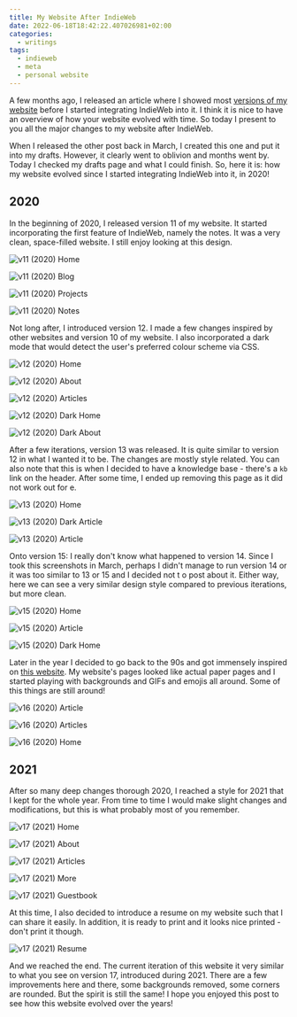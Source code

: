 ```yaml
---
title: My Website After IndieWeb
date: 2022-06-18T18:42:22.407026981+02:00
categories:
  - writings
tags:
  - indieweb
  - meta
  - personal website
---
```


A few months ago, I released an article where I showed most [versions of my website](/2022/03/25/my-website-before-indieweb) before I started integrating IndieWeb into it. I think it is nice to have an overview of how your website evolved with time. So today I present to you all the major changes to my website after IndieWeb. 

<!--more-->

When I released the other post back in March, I created this one and put it into my drafts. However, it clearly went to oblivion and months went by. Today I checked my drafts page and what I could finish. So, here it is: how my website evolved since I started integrating IndieWeb into it, in 2020!

## 2020

In the beginning of 2020, I released version 11 of my website. It started incorporating the first feature of IndieWeb, namely the notes. It was a very clean, space-filled website. I still enjoy looking at this design.

![v11 (2020) Home](image:2022-06-18-v11-home)

<div class="fg">

![v11 (2020) Blog](image:2022-06-18-v11-blog)

![v11 (2020) Projects](image:2022-06-18-v11-projects)

</div>

![v11 (2020) Notes](image:2022-06-18-v11-notes)

Not long after, I introduced version 12. I made a few changes inspired by other websites and version 10 of my website. I also incorporated a dark mode that would detect the user's preferred colour scheme via CSS.

![v12 (2020) Home](image:2022-06-18-v12-home)

<div class="fg">

![v12 (2020) About](image:2022-06-18-v12-about)

![v12 (2020) Articles](image:2022-06-18-v12-articles)

</div>

<div class="fg">

![v12 (2020) Dark Home](image:2022-06-18-v12-dark)

![v12 (2020) Dark About](image:2022-06-18-v12-dark-about)

</div>

After a few iterations, version 13 was released. It is quite similar to version 12 in what I wanted it to be. The changes are mostly style related. You can also note that this is when I decided to have a knowledge base - there's a `kb` link on the header. After some time, I ended up removing this page as it did not work out for e.

![v13 (2020) Home](image:2022-06-18-v13-home)

<div class="fg">

![v13 (2020) Dark Article](image:2022-06-18-v13-article-dark)

![v13 (2020) Article](image:2022-06-18-v13-article)

</div>

Onto version 15: I really don't know what happened to version 14. Since I took this screenshots in March, perhaps I didn't manage to run version 14 or it was too similar to 13 or 15 and I decided not t o post about it. Either way, here we can see a very similar design style compared to previous iterations, but more clean.

![v15 (2020) Home](image:2022-06-18-v15-home)

<div class="fg">

![v15 (2020) Article](image:2022-06-18-v15-article)

![v15 (2020) Dark Home](image:2022-06-18-v15-dark)

</div>

Later in the year I decided to go back to the 90s and got immensely inspired on [this website](https://neustadt.fr/). My website's pages looked like actual paper pages and I started playing with backgrounds and GIFs and emojis all around. Some of this things are still around!

![v16 (2020) Article](image:2022-06-18-v16-article)

<div class="fg">

![v16 (2020) Articles](image:2022-06-18-v16-articles)

![v16 (2020) Home](image:2022-06-18-v16-home)

</div>

## 2021

After so many deep changes thorough 2020, I reached a style for 2021 that I kept for the whole year. From time to time I would make slight changes and modifications, but this is what probably most of you remember.

![v17 (2021) Home](image:2022-06-18-v17-home)
 
<div class="fg">

![v17 (2021) About](image:2022-06-18-v17-about)

![v17 (2021) Articles](image:2022-06-18-v17-articles)

![v17 (2021) More](image:2022-06-18-v17-more)

![v17 (2021) Guestbook](image:2022-06-18-v17-guestbook)

</div>

At this time, I also decided to introduce a resume on my website such that I can share it easily. In addition, it is ready to print and it looks nice printed - don't print it though.

![v17 (2021) Resume](image:2022-06-18-v17-resume)

And we reached the end. The current iteration of this website it very similar to what you see on version 17, introduced during 2021. There are a few improvements here and there, some backgrounds removed, some corners are rounded. But the spirit is still the same! I hope you enjoyed this post to see how this website evolved over the years!
